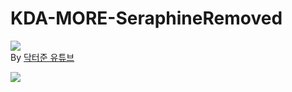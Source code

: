 # KDA-MORE-SeraphineRemoved
[![](http://img.youtube.com/vi/IEYYdlHaeVg/0.jpg)](http://www.youtube.com/watch?v=IEYYdlHaeVg "")  
By [닥터준 유튜브](https://www.youtube.com/channel/UCOY3LbxXxCd8SykBvcVJlzg)
  
  
[![](https://img.shields.io/badge/-Download-red?style=for-the-badge)](https://github.com/archive-kr/KDA-MORE-SeraphineRemoved/raw/main/KDA%20-%20MORE(SeraphineRemoved).m4a)
